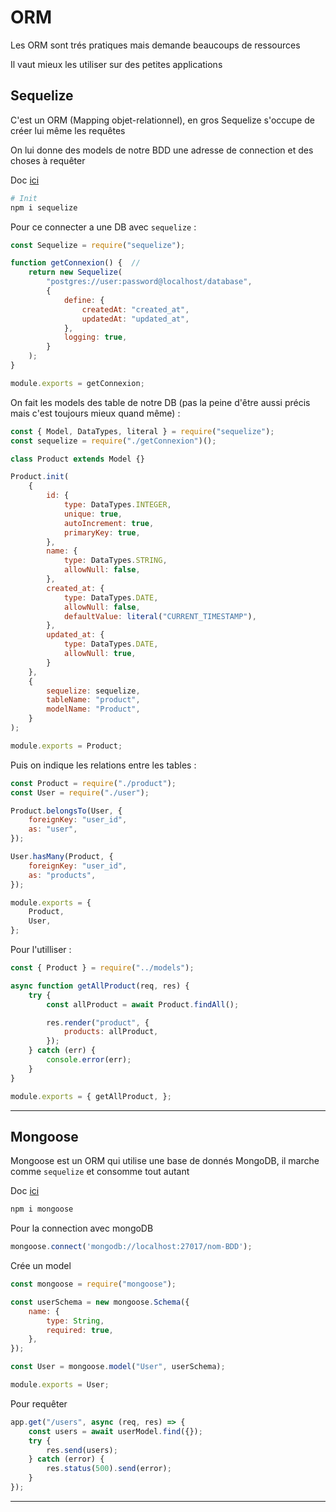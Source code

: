 # ORM

Les ORM sont trés pratiques mais demande beaucoups de ressources

Il vaut mieux les utiliser sur des petites applications

## Sequelize

C'est un ORM (Mapping objet-relationnel), en gros Sequelize s'occupe de créer lui même les requêtes

On lui donne des models de notre BDD une adresse de connection et des choses à requêter

Doc [ici](https://sequelize.org/api/v6/)

```bash
# Init
npm i sequelize
```

Pour ce connecter a une DB avec `sequelize` :

```js
const Sequelize = require("sequelize");

function getConnexion() {  // 
    return new Sequelize(
        "postgres://user:password@localhost/database",
        {
            define: {
                createdAt: "created_at",
                updatedAt: "updated_at",
            },
            logging: true,
        }
    );
}

module.exports = getConnexion;
```

On fait les models des table de notre DB (pas la peine d'être aussi précis mais c'est toujours mieux quand même) :

```js
const { Model, DataTypes, literal } = require("sequelize");
const sequelize = require("./getConnexion")();

class Product extends Model {}

Product.init(
    {
        id: {
            type: DataTypes.INTEGER,
            unique: true,
            autoIncrement: true,
            primaryKey: true,
        },
        name: {
            type: DataTypes.STRING,
            allowNull: false,
        },
        created_at: {
            type: DataTypes.DATE,
            allowNull: false,
            defaultValue: literal("CURRENT_TIMESTAMP"),
        },
        updated_at: {
            type: DataTypes.DATE,
            allowNull: true,
        }
    },
    {
        sequelize: sequelize,
        tableName: "product",
        modelName: "Product",
    }
);

module.exports = Product;
```

Puis on indique les relations entre les tables :

```js
const Product = require("./product");
const User = require("./user");

Product.belongsTo(User, {
    foreignKey: "user_id",
    as: "user",
});

User.hasMany(Product, {
    foreignKey: "user_id",
    as: "products",
});

module.exports = {
    Product,
    User,
};
```

Pour l'utilliser :

```js
const { Product } = require("../models");

async function getAllProduct(req, res) {
    try {
        const allProduct = await Product.findAll();

        res.render("product", {
            products: allProduct,
        });
    } catch (err) {
        console.error(err);
    }
}

module.exports = { getAllProduct, };
```

---

## Mongoose

Mongoose est un ORM qui utilise une base de donnés MongoDB, il marche comme `sequelize` et consomme tout autant

Doc [ici](https://mongoosejs.com/docs/guide.html)

```bash
npm i mongoose
```

Pour la connection avec mongoDB

```js
mongoose.connect('mongodb://localhost:27017/nom-BDD');
```

Crée un model

```js
const mongoose = require("mongoose");

const userSchema = new mongoose.Schema({
    name: {
        type: String,
        required: true,
    },
});

const User = mongoose.model("User", userSchema);

module.exports = User;
```

Pour requêter

```js
app.get("/users", async (req, res) => {
    const users = await userModel.find({});
    try {
        res.send(users);
    } catch (error) {
        res.status(500).send(error);
    }
});
```

---
